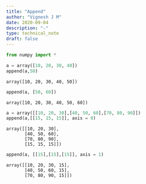 ```yaml
---
title: "Append"
author: "Vignesh J M"
date: 2020-09-04
description: "-"
type: technical_note
draft: false
---
```


```python
from numpy import *
```


```python
a = array([10, 20, 30, 40])
append(a,50)
```




    array([10, 20, 30, 40, 50])




```python
append(a, [50, 60])
```




    array([10, 20, 30, 40, 50, 60])




```python
a = array([[10, 20, 30],[40, 50, 60],[70, 80, 90]])
append(a,[[15, 15, 15]], axis = 0)
```




    array([[10, 20, 30],
           [40, 50, 60],
           [70, 80, 90],
           [15, 15, 15]])




```python
append(a, [[15],[15],[15]], axis = 1)
```




    array([[10, 20, 30, 15],
           [40, 50, 60, 15],
           [70, 80, 90, 15]])


